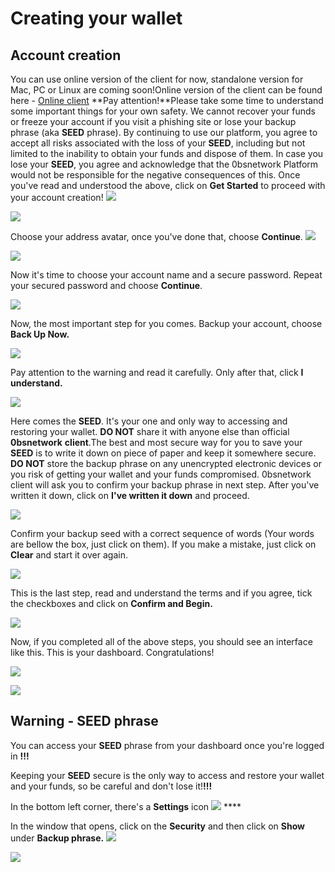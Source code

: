 # Creating your wallet

## Account creation

You can use online version of the client for now, standalone version for Mac, PC or Linux are coming soon!Online version of the client can be found here - [Online client](https://client.testnet-0bsnetwork.com/) **Pay attention!**Please take some time to understand some important things for your own safety. We cannot recover your funds or freeze your account if you visit a phishing site or lose your backup phrase \(aka **SEED** phrase\). By continuing to use our platform, you agree to accept all risks associated with the loss of your **SEED**, including but not limited to the inability to obtain your funds and dispose of them. In case you lose your **SEED**, you agree and acknowledge that the 0bsnetwork Platform would not be responsible for the negative consequences of this. Once you've read and understood the above, click on **Get Started** to proceed with your account creation!  ![](blob:https://teams.microsoft.com/16359973-88c0-4b04-9703-c0659af27910) 

 

![](../.gitbook/assets/wallet-1.PNG)



Choose your address avatar, once you've done that, choose **Continue**. ![](blob:https://teams.microsoft.com/ea9f4bb2-e1e8-4234-b2be-c120c42954dc) 

![](../.gitbook/assets/wallet-2.PNG)

 Now it's time to choose your account name and a secure password. Repeat your secured password and choose **Continue**.  

![](../.gitbook/assets/wallet-3.PNG)

Now, the most important step for you comes. Backup your account, choose **Back Up Now.**  

![](../.gitbook/assets/wallet-4.PNG)

Pay attention to the warning and read it carefully. Only after that, click **I understand.**  

![](../.gitbook/assets/wallet-5.PNG)

Here comes the **SEED**. It's your one and only way to accessing and restoring your wallet. **DO NOT** share it with anyone else than official **0bsnetwork** **client**.The best and most secure way for you to save your **SEED** is to write it down on piece of paper and keep it somewhere secure. **DO NOT** store the backup phrase on any unencrypted electronic devices or you risk of getting your wallet and your funds compromised. 0bsnetwork client will ask you to confirm your backup phrase in next step. After you've written it down, click on **I've written it down** and proceed.  

![](../.gitbook/assets/wallet-6.PNG)

Confirm your backup seed with a correct sequence of words \(Your words are bellow the box, just click on them\). If you make a mistake, just click on **Clear** and start it over again.  

![](../.gitbook/assets/wallet-7.PNG)

 This is the last step, read and understand the terms and if you agree, tick the checkboxes and click on **Confirm and Begin.**   

![](../.gitbook/assets/wallet-8.PNG)

 Now, if you completed all of the above steps, you should see an interface like this. This is your dashboard. Congratulations!  

![](../.gitbook/assets/wallet-9.PNG)

![](blob:https://teams.microsoft.com/c9b0597a-07f0-4a6d-81ea-934b0bf11590)

## Warning - SEED phrase

You can access your **SEED** phrase from your dashboard once you're logged in **!!!**

Keeping your **SEED** secure is the only way to access and restore your wallet and your funds, so be careful and don't lose it!**!!!** 

In the bottom left corner, there's a **Settings** icon ![](../.gitbook/assets/settings-icon.png) ****

In the window that opens, click on the **Security** and then click on **Show** under **Backup phrase.**  ![](blob:https://teams.microsoft.com/79500c2c-3baf-4f29-b1b1-6c1b89310693) 

![](../.gitbook/assets/wallet-12.PNG)



